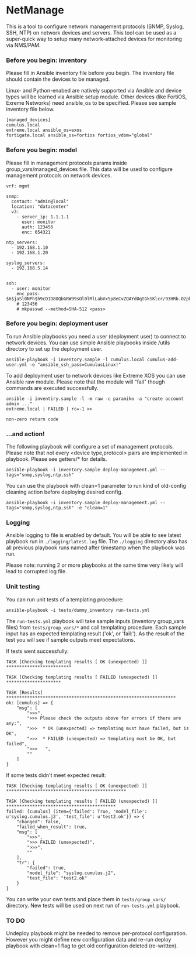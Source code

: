 # NetManage

This is a tool to configure network management protocols (SNMP, Syslog, SSH, NTP) on network devices and servers. This tool can be used as a super-quick way to setup many network-attached devices for monitoring via NMS/PAM.

### Before you begin: inventory

Please fill in Ansible inventory file before you begin. The inventory file should contain the devices to be managed. 

Linux- and Python-enabed are natively supported via Ansible and device types will be learned via Ansible setup module. Other devices (like FortiOS, Exreme Networks) need ansible_os to be specified.
Please see sample inventory file below.

```
[managed_devices]
cumulus.local
extreme.local ansible_os=exos
fortigate.local ansible_os=fortios fortios_vdom="global"
```

### Before you begin: model

Please fill in management protocols params inside group_vars/managed_devices file. This data will be used to configure management protocols on network devices.

```
vrf: mgmt

snmp:
  contact: "admin@local"
  location: "datacenter"
  v3:
    - server_ip: 1.1.1.1
      user: monitor
      auth: 123456
      enc: 654321

ntp_servers:
  - 192.168.1.10
  - 192.168.1.20

syslog_servers:
  - 192.168.5.14


ssh:
  - user: monitor
    enc_pass: $6$jaSl0NPh$h9cD1D8OQbGRW99sOl0lMlLabVx5p8eCvZQAYdOqtGkSKlcr/93HRb.O2phIR9FSSI6EOJYLDXUGfVxWyXLEx/
    # 123456
    # mkpasswd --method=SHA-512 <pass>

```

### Before you begin: deployment user


To run Ansible playbooks you need a user (deployment user) to connect to network devices. You can use simple Ansible playbooks inside /utils directory to set up the deployment  user.


```
ansible-playbook -i inventory.sample -l cumulus.local cumulus-add-user.yml -e "ansible_ssh_pass=CumulusLinux!"
```

To add deployment user to network devices like Extreme XOS you can use Ansible raw module. Please note that the module will "fail" though commands are executed successfully. 


```
ansible -i inventiry.sample -l -m raw -c paramiko -a "create account admin ..."
extreme.local | FAILED | rc=-1 >>

non-zero return code

```


### ...and action!

The following playbook will configure a set of management protocols. Please note that not every <device type,protocol> pairs are implemented in playbook. Please see getters/* for details. 

```
ansible-playbook -i inventory.sample deploy-management.yml --tags="snmp,syslog,ntp,ssh"
```

You can use the playbook with clean=1 parameter to run kind of old-config cleaning action before deploying desired config.

```
ansible-playbook -i inventory.sample deploy-management.yml --tags="snmp,syslog,ntp,ssh" -e "clean=1"
```
### Logging

Ansible logging to file is enabled by default. You will be able to see latest playbook run in `./logging/latest.log` file. The `./logging` directory also has all previous playbook runs named after timestamp when the playbook was run.

Please note: running 2 or more playbooks at the same time very likely will lead to corrupted log file.  


### Unit testing

You can run unit tests of a templating procedure:

```
ansible-playbook -i tests/dummy_inventory run-tests.yml
```

The `run-tests.yml` playbook will take sample inputs (inventory group_vars files) from `tests/group_vars/*` and call templating procedure. Each sample input has an expected templating result ('ok', or 'fail:<fail scope>'). As the result of the test you will see if sample outputs meet expectations.

If tests went successfully:

```
TASK [Checking templating results [ OK (unexpected) ]] *************************

TASK [Checking templating results [ FAILED (unexpected) ]] *********************

TASK [Results] *****************************************************************
ok: [cumulus] => {
    "msg": [
        ">>>", 
        ">>> Please check the outputs above for errors if there are any:", 
        ">>>  * OK (unexpected) => templating must have failed, but is OK", 
        ">>>  * FAILED (unexpected) => templating must be OK, but failed", 
        ">>>   ", 
        ""
    ]
}

```  

If some tests didn't meet expected result:

```
TASK [Checking templating results [ OK (unexpected) ]] **********************************************

TASK [Checking templating results [ FAILED (unexpected) ]] ******************************************
failed: [cumulus] (item={'failed': True, 'model_file': u'syslog.cumulus.j2', 'test_file': u'test2.ok'}) => {
    "changed": false, 
    "failed_when_result": true, 
    "msg": [
        ">>>", 
        ">>> FAILED (unexpected)", 
        ">>>", 
        ""
    ], 
    "tr": {
        "failed": true, 
        "model_file": "syslog.cumulus.j2", 
        "test_file": "test2.ok"
    }
}

```

You can write your own tests and place them in `tests/group_vars/` directory. New tests will be used on next run of `run-tests.yml` playbook.

### TO DO

Undeploy playbook might be needed to remove per-protocol configuration. However you might define new configuration data and re-run deploy playbook with clean=1 flag to get old configuration deleted (re-written). 
